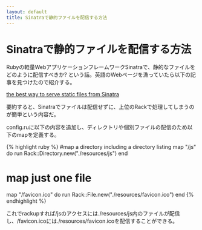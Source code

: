 ```yaml
---
layout: default
title: Sinatraで静的ファイルを配信する方法
---
```


# Sinatraで静的ファイルを配信する方法

Rubyの軽量WebアプリケーションフレームワークSinatraで、静的なファイルをどのように配信すべきか? という話。英語のWebページを漁っていたら以下の記事を見つけたので紹介する。

[the best way to serve static files from Sinatra](http://lifeascode.com/2013/01/24/the-best-way-to-serve-static-files-from-sinatra/)

要約すると、Sinatraでファイルは配信せずに、上位のRackで処理してしまうのが簡単という内容だ。

config.ruに以下の内容を追加し、ディレクトリや個別ファイルの配信のため以下のmapを定義する。

{% highlight ruby %}
#map a directory including a directory listing
map "/js" do
    run Rack::Directory.new("./resources/js")
end
 
# map just one file
map "/favicon.ico" do
    run Rack::File.new("./resources/favicon.ico")
end
{% endhighlight %}

これでrackupすれば/jsのアクセスには./resources/js内のファイルが配信し、/favicon.icoには./resources/favicon.icoを配信することができる。
